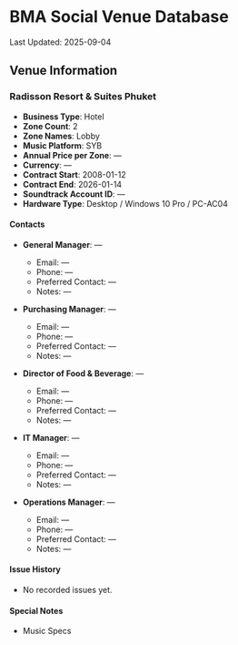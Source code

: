 # BMA Social Venue Database

Last Updated: 2025-09-04

## Venue Information

### Radisson Resort & Suites Phuket
- **Business Type**: Hotel
- **Zone Count**: 2
- **Zone Names**: Lobby
- **Music Platform**: SYB
- **Annual Price per Zone**: —
- **Currency**: —
- **Contract Start**: 2008-01-12
- **Contract End**: 2026-01-14
- **Soundtrack Account ID**: —
- **Hardware Type**: Desktop / Windows 10 Pro / PC-AC04

#### Contacts
- **General Manager**: —
  - Email: —
  - Phone: —
  - Preferred Contact: —
  - Notes: —

- **Purchasing Manager**: —
  - Email: —
  - Phone: —
  - Preferred Contact: —
  - Notes: —

- **Director of Food & Beverage**: —
  - Email: —
  - Phone: —
  - Preferred Contact: —
  - Notes: —

- **IT Manager**: —
  - Email: —
  - Phone: —
  - Preferred Contact: —
  - Notes: —

- **Operations Manager**: —
  - Email: —
  - Phone: —
  - Preferred Contact: —
  - Notes: —

#### Issue History
- No recorded issues yet.

#### Special Notes
- Music Specs
